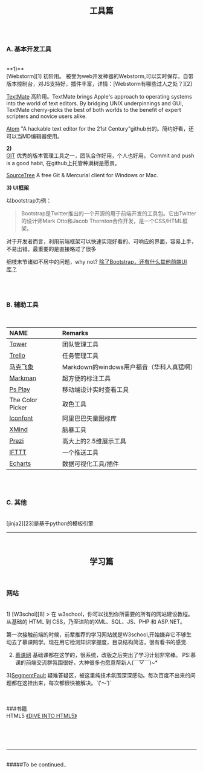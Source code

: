 


## <center>工具篇<center/>

<br/><br/>
### A. 基本开发工具
<br/>
**1)**<br/>
[Webstorm][1]
 初阶用。
被誉为web开发神器的Webstorm,可以实时保存，自带版本控制台，对JS支持好，插件丰富，详情：[Webstorm有哪些过人之处？][2]

[TextMate][20] 高阶用。TextMate brings Apple's approach to operating systems into the world of text editors. By bridging UNIX underpinnings and GUI, TextMate cherry-picks the best of both worlds to the benefit of expert scripters and novice users alike.

[Atom][21] "A hackable text editor
for the 21st Century"github出的。简约好看，还可以当MD编辑器使用。

**2)**<br/>
[GIT][3]
优秀的版本管理工具之一，团队合作好用，个人也好用。
Commit and push is a good habit, 在github上托管种满树是愿景。

 [SourceTree][20]
 A free Git & Mercurial client for Windows or Mac.



**3) UI框架**

以bootstrap为例：
> Bootstrap是Twitter推出的一个开源的用于前端开发的工具包。它由Twitter的设计师Mark Otto和Jacob Thornton合作开发，是一个CSS/HTML框架。

对于开发者而言，利用前端框架可以快速实现好看的、可响应的界面，容易上手，不易出错。最重要的是直接略过了很多

细枝末节诸如不居中的问题，why not?
[除了Bootstrap，还有什么其他前端UI库？][4]

<br/><br/>
### B. 辅助工具
<br/>


|NAME|Remarks|
|:----|:------|
|[Tower][14]   | 团队管理工具|
|[Trello][15] |  任务管理工具|
|[马克飞象][12]   |    Markdown的windows用户福音（华科人真猛啊）|
|[Markman][9]    |   超方便的标注工具|
|[Ps Play][10]    |    移动端设计实时查看工具|
|The Color Picker  | 取色工具|
|[Iconfont][7]   |  阿里巴巴矢量图标库|
|[XMind][16] | 脑暴工具|
|[Prezi][17]  | 高大上的2.5维展示工具|
|[IFTTT][18] | 一个推送工具|
|[Echarts][19]| 数据可视化工具/插件|

<br/><br/>
### C. 其他
<br/>
[jinja2][23]是基于python的模板引擎

----------
<br/>


## <center>学习篇<center/>
<br/>


### 网站
<br/>
1) [W3schol][8]
> 在 w3school，你可以找到你所需要的所有的网站建设教程。
从基础的 HTML 到 CSS，乃至进阶的XML、SQL、JS、PHP 和 ASP.NET。

第一次接触前端的时候，前辈推荐的学习网站就是W3school,开始嫌弃它不够生动去了慕课网学。现在用它检测知识掌握度，目录结构简洁，很有看书的感觉.

2) [慕课网][5]
基础课都在这学的，很系统，改版之后突出了学习计划非常棒。
PS:慕课的前端交流群氛围很好，大神很多也愿意帮新人(￣▽￣)~*

3)[SegmentFault][6]
疑难答疑区，被这里纯技术氛围深深感动。每次百度不出来的问题都在这挂出来，每次都很快被解决。ˋ(′～‵)ˊ





<br/><br/>
###书籍
<br/>
HTML5 [《DIVE INTO HTML5》][13]


<br/>
<br/>
<br/>

----------

<br/>
#####To be continued..

<br/>







 [1]: http://www.jetbrains.com/webstorm/
 [2]: http://www.zhihu.com/question/20936155
 [3]: http://git-scm.com/download/
 [4]: http://segmentfault.com/q/1010000000209273
 [5]: http://www.imooc.com
 [6]: http://segmentfault.com
 [7]: http://www.iconfont.cn
 [8]: http://www.w3school.com.cn/index.html
 [9]: http://www.getmarkman.com
 [10]: http://isux.tencent.com/app/psplay
 [11]: http://dict.youdao.com
 [12]: http://www.maxiang.info
 [13]: http://diveintohtml5.info
 [14]: http://tower.im
 [15]: https://trello.com
 [16]: http://www.xmind.net/cn/
 [17]: https://prezi.com
 [18]: https://ifttt.com
 [19]: http://echarts.baidu.com/index.html
 [20]: https://www.sourcetreeapp.com/
 [21]: http://macromates.com/
 [22]: https://atom.io/
 [23]: http://docs.jinkan.org/docs/jinja2/templates.html
